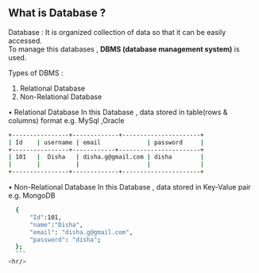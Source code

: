 ## What is Database ?

Database : It is organized collection of data so that it can be easily accessed.<br>
To manage this databases , **DBMS (database management system)** is used.

Types of DBMS :
1)	Relational Database
2)	Non-Relational Database

•	Relational Database
In this Database , data stored in table(rows & columns) format
e.g. MySql ,Oracle
  ```bash
+----------------+-------------+----------------------+
| Id    | username | email             | password     |
+----------------+------------+-----------------------+
| 101   |  Disha   | disha.g@gmail.com | disha        |
|       |          |                   |              |
+----------------+-------------+----------------------+
   ```
•	Non-Relational Database
In this Database , data stored in Key-Value pair
e.g. MongoDB
  ```bash
    {
        "Id":101,
        "name":"Disha",
        "email": "disha.g@gmail.com",
        "password": "disha";
    };
    ```
<hr/>

